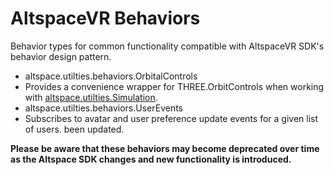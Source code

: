 # AltspaceVR Behaviors
Behavior types for common functionality compatible with AltspaceVR SDK's behavior design pattern.

* altspace.utilties.behaviors.OrbitalControls
 * Provides a convenience wrapper for THREE.OrbitControls when working with [altspace.utilties.Simulation](https://altspacevr.github.io/AltspaceSDK/doc/module-altspace_utilities.Simulation.html).
* altspace.utilties.behaviors.UserEvents
 * Subscribes to avatar and user preference update events for a given list of users.
been updated.

**Please be aware that these behaviors may become deprecated over time as the Altspace SDK changes and new functionality is introduced.**
